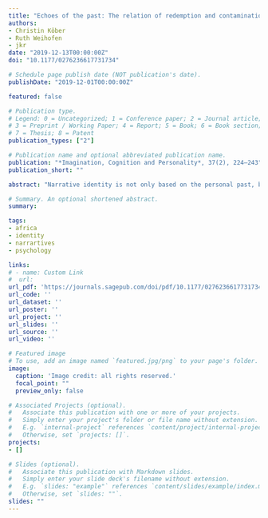 ```yaml
---
title: "Echoes of the past: The relation of redemption and contamination in Congolese narratives to social distant attitudes towards Europeans"
authors:
- Christin Köber
- Ruth Weihofen
- jkr
date: "2019-12-13T00:00:00Z"
doi: "10.1177/0276236617731734"

# Schedule page publish date (NOT publication's date).
publishDate: "2019-12-01T00:00:00Z"

featured: false

# Publication type.
# Legend: 0 = Uncategorized; 1 = Conference paper; 2 = Journal article;
# 3 = Preprint / Working Paper; 4 = Report; 5 = Book; 6 = Book section;
# 7 = Thesis; 8 = Patent
publication_types: ["2"]

# Publication name and optional abbreviated publication name.
publication: "*Imagination, Cognition and Personality*, 37(2), 224–243"
publication_short: ""

abstract: "Narrative identity is not only based on the personal past, but also informed by one’s historical and political past. Beside the fact that this has been shown mostly in Western samples, it is unknown how placing personal narratives within the context of an ethnic and political heritage relates to other cognitive processes, such as social attitudes. Therefore this study explores narratives about encounters with Europeans in a Congolese sample to study the impact of their meaning on their social distance attitudes towards Europeans. Separate hierarchical regression models revealed that social distance is predicted by closure and redemption, and by the perceived heterogeneity of whiteness, but not by contamination. Yet, narratives with both low levels of closure and contamination predict greater social distance. Surprisingly, commitment to own ethnic identity was not found to be a significant predictor. Results are discussed in terms of narrative identity, historical memories, and social cognition."

# Summary. An optional shortened abstract.
summary:

tags:
- africa
- identity
- narrartives
- psychology

links:
# - name: Custom Link
#  url:
url_pdf: 'https://journals.sagepub.com/doi/pdf/10.1177/0276236617731734'
url_code: ''
url_dataset: ''
url_poster: ''
url_project: ''
url_slides: ''
url_source: ''
url_video: ''

# Featured image
# To use, add an image named `featured.jpg/png` to your page's folder.
image:
  caption: 'Image credit: all rights reserved.'
  focal_point: ""
  preview_only: false

# Associated Projects (optional).
#   Associate this publication with one or more of your projects.
#   Simply enter your project's folder or file name without extension.
#   E.g. `internal-project` references `content/project/internal-project/index.md`.
#   Otherwise, set `projects: []`.
projects:
- []

# Slides (optional).
#   Associate this publication with Markdown slides.
#   Simply enter your slide deck's filename without extension.
#   E.g. `slides: "example"` references `content/slides/example/index.md`.
#   Otherwise, set `slides: ""`.
slides: ""
---
```

